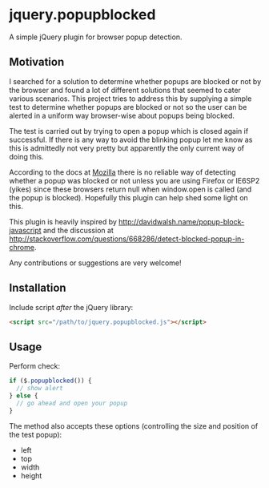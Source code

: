 # jquery.popupblocked

A simple jQuery plugin for browser popup detection.

## Motivation

I searched for a solution to determine whether popups are blocked or not by
the browser and found a lot of different solutions that seemed to cater
various scenarios. This project tries to address this by supplying a simple
test to determine whether popups are blocked or not so the user can be alerted
in a uniform way browser-wise about popups being blocked.

The test is carried out by trying to open a popup which is closed again if
successful. If there is any way to avoid the blinking popup let me know as this
is admittedly not very pretty but apparently the only current way of doing
this.

According to the docs at [Mozilla](https://developer.mozilla.org/en-US/docs/Web/API/Window.open)
there is no reliable way of detecting whether a popup was blocked or not
unless you are using Firefox or IE6SP2 (yikes) since these browsers return
null when window.open is called (and the popup is blocked). Hopefully this
plugin can help shed some light on this.

This plugin is heavily inspired by
http://davidwalsh.name/popup-block-javascript and the discussion at
http://stackoverflow.com/questions/668286/detect-blocked-popup-in-chrome.

Any contributions or suggestions are very welcome!

## Installation

Include script *after* the jQuery library:

```html
<script src="/path/to/jquery.popupblocked.js"></script>
```

## Usage

Perform check:

```javascript
if ($.popupblocked()) {
  // show alert
} else {
  // go ahead and open your popup
}
```

The method also accepts these options (controlling the size and position of the
test popup):

* left
* top
* width
* height
